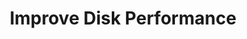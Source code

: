 ---
sidebar_position: 3
title: "Improve Disk Performance"
sidebar_label: "Improve Disk Performance"
description: "Optimize storage performance in Debian platforms - resolve disk bottlenecks, improve I/O performance, optimize filesystem operations, and enhance storage efficiency."
keywords:
  - "debian disk performance"
  - "storage optimization"
  - "disk bottlenecks"
  - "io performance"
  - "filesystem optimization"
tags:
  - debian
  - disk-performance
  - storage-optimization
  - io-optimization
  - filesystem-performance
slug: /linux/debian/troubleshooting/performance-issues/improve-disk-performance
---